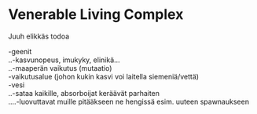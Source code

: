 Venerable Living Complex
=====
Juuh elikkäs todoa

-geenit  
..-kasvunopeus, imukyky, elinikä...  
..-maaperän vaikutus (mutaatio)  
-vaikutusalue (johon kukin kasvi voi laitella siemeniä/vettä)  
-vesi  
..-sataa kaikille, absorboijat keräävät parhaiten  
....-luovuttavat muille pitääkseen ne hengissä esim. uuteen spawnaukseen
